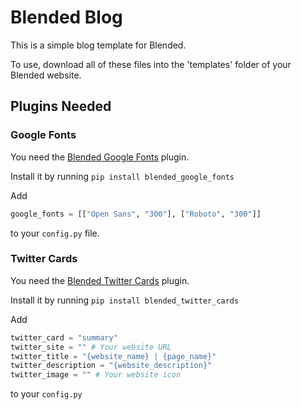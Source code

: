 # Blended Blog
This is a simple blog template for Blended.

To use, download all of these files into the 'templates' folder of your Blended website.

## Plugins Needed

### Google Fonts

You need the [Blended Google Fonts](https://github.com/BlendedSiteGenerator/blended_google_fonts) plugin.

Install it by running `pip install blended_google_fonts`

Add

```python
google_fonts = [["Open Sans", "300"], ["Roboto", "300"]]
```
to your `config.py` file.

### Twitter Cards

You need the [Blended Twitter Cards](https://github.com/BlendedSiteGenerator/blended_twitter_cards) plugin.

Install it by running `pip install blended_twitter_cards`

Add

```python
twitter_card = "summary"
twitter_site = "" # Your website URL
twitter_title = "{website_name} | {page_name}"
twitter_description = "{website_description}"
twitter_image = "" # Your website icon
```

to your `config.py`
